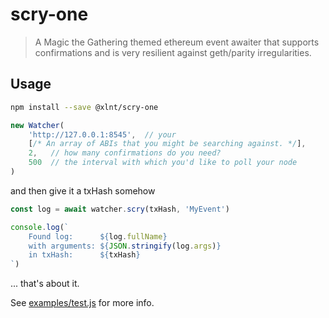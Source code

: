 # scry-one

> A Magic the Gathering themed ethereum event awaiter that supports confirmations and is very resilient against geth/parity irregularities.

## Usage

```bash
npm install --save @xlnt/scry-one
```

```js
new Watcher(
    'http://127.0.0.1:8545',  // your
    [/* An array of ABIs that you might be searching against. */],
    2,   // how many confirmations do you need?
    500  // the interval with which you'd like to poll your node
)
```

and then give it a txHash somehow

```js
const log = await watcher.scry(txHash, 'MyEvent')

console.log(`
    Found log:      ${log.fullName}
    with arguments: ${JSON.stringify(log.args)}
    in txHash:      ${txHash}
`)
```

... that's about it.

See [examples/test.js](examples/test.js) for more info.


